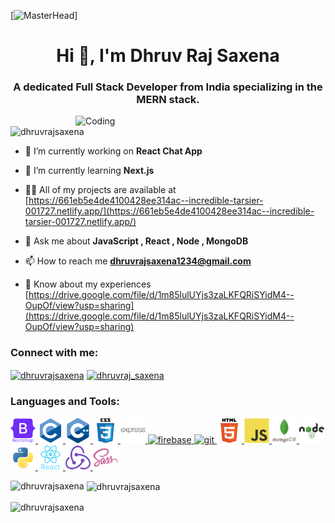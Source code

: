 [![MasterHead](https://i.pinimg.com/originals/91/4c/0e/914c0efb29d670b9b1ec182d9f25dbc7.jpg)]

<h1 align="center">Hi 👋, I'm Dhruv Raj Saxena</h1>
<h3 align="center">A dedicated Full Stack Developer from India specializing in the MERN stack.</h3>
<img align="right" alt="Coding" width="400" src="https://i.pinimg.com/564x/b5/ee/b1/b5eeb12c6fcd34fef00a42cf5d833e44.jpg">

<p align="left"> <img src="https://komarev.com/ghpvc/?username=dhruvrajsaxena&label=Profile%20views&color=0e75b6&style=flat" alt="dhruvrajsaxena" /> </p>

- 🔭 I’m currently working on **React Chat App**

- 🌱 I’m currently learning **Next.js**

- 👨‍💻 All of my projects are available at [https://661eb5e4de4100428ee314ac--incredible-tarsier-001727.netlify.app/](https://661eb5e4de4100428ee314ac--incredible-tarsier-001727.netlify.app/)

- 💬 Ask me about **JavaScript , React , Node , MongoDB**

- 📫 How to reach me **dhruvrajsaxena1234@gmail.com**

- 📄 Know about my experiences [https://drive.google.com/file/d/1m85lulUYjs3zaLKFQRiSYidM4--OupOf/view?usp=sharing](https://drive.google.com/file/d/1m85lulUYjs3zaLKFQRiSYidM4--OupOf/view?usp=sharing)

<h3 align="left">Connect with me:</h3>
<p align="left">
<a href="https://linkedin.com/in/dhruvrajsaxena" target="blank"><img align="center" src="https://raw.githubusercontent.com/rahuldkjain/github-profile-readme-generator/master/src/images/icons/Social/linked-in-alt.svg" alt="dhruvrajsaxena" height="30" width="40" /></a>
<a href="https://instagram.com/dhruvraj_saxena" target="blank"><img align="center" src="https://raw.githubusercontent.com/rahuldkjain/github-profile-readme-generator/master/src/images/icons/Social/instagram.svg" alt="dhruvraj_saxena" height="30" width="40" /></a>
</p>

<h3 align="left">Languages and Tools:</h3>
<p align="left"> <a href="https://getbootstrap.com" target="_blank" rel="noreferrer"> <img src="https://raw.githubusercontent.com/devicons/devicon/master/icons/bootstrap/bootstrap-plain-wordmark.svg" alt="bootstrap" width="40" height="40"/> </a> <a href="https://www.cprogramming.com/" target="_blank" rel="noreferrer"> <img src="https://raw.githubusercontent.com/devicons/devicon/master/icons/c/c-original.svg" alt="c" width="40" height="40"/> </a> <a href="https://www.w3schools.com/cpp/" target="_blank" rel="noreferrer"> <img src="https://raw.githubusercontent.com/devicons/devicon/master/icons/cplusplus/cplusplus-original.svg" alt="cplusplus" width="40" height="40"/> </a> <a href="https://www.w3schools.com/css/" target="_blank" rel="noreferrer"> <img src="https://raw.githubusercontent.com/devicons/devicon/master/icons/css3/css3-original-wordmark.svg" alt="css3" width="40" height="40"/> </a> <a href="https://expressjs.com" target="_blank" rel="noreferrer"> <img src="https://raw.githubusercontent.com/devicons/devicon/master/icons/express/express-original-wordmark.svg" alt="express" width="40" height="40"/> </a> <a href="https://firebase.google.com/" target="_blank" rel="noreferrer"> <img src="https://www.vectorlogo.zone/logos/firebase/firebase-icon.svg" alt="firebase" width="40" height="40"/> </a> <a href="https://git-scm.com/" target="_blank" rel="noreferrer"> <img src="https://www.vectorlogo.zone/logos/git-scm/git-scm-icon.svg" alt="git" width="40" height="40"/> </a> <a href="https://www.w3.org/html/" target="_blank" rel="noreferrer"> <img src="https://raw.githubusercontent.com/devicons/devicon/master/icons/html5/html5-original-wordmark.svg" alt="html5" width="40" height="40"/> </a> <a href="https://developer.mozilla.org/en-US/docs/Web/JavaScript" target="_blank" rel="noreferrer"> <img src="https://raw.githubusercontent.com/devicons/devicon/master/icons/javascript/javascript-original.svg" alt="javascript" width="40" height="40"/> </a> <a href="https://www.mongodb.com/" target="_blank" rel="noreferrer"> <img src="https://raw.githubusercontent.com/devicons/devicon/master/icons/mongodb/mongodb-original-wordmark.svg" alt="mongodb" width="40" height="40"/> </a> <a href="https://nodejs.org" target="_blank" rel="noreferrer"> <img src="https://raw.githubusercontent.com/devicons/devicon/master/icons/nodejs/nodejs-original-wordmark.svg" alt="nodejs" width="40" height="40"/> </a> <a href="https://www.python.org" target="_blank" rel="noreferrer"> <img src="https://raw.githubusercontent.com/devicons/devicon/master/icons/python/python-original.svg" alt="python" width="40" height="40"/> </a> <a href="https://reactjs.org/" target="_blank" rel="noreferrer"> <img src="https://raw.githubusercontent.com/devicons/devicon/master/icons/react/react-original-wordmark.svg" alt="react" width="40" height="40"/> </a> <a href="https://redux.js.org" target="_blank" rel="noreferrer"> <img src="https://raw.githubusercontent.com/devicons/devicon/master/icons/redux/redux-original.svg" alt="redux" width="40" height="40"/> </a> <a href="https://sass-lang.com" target="_blank" rel="noreferrer"> <img src="https://raw.githubusercontent.com/devicons/devicon/master/icons/sass/sass-original.svg" alt="sass" width="40" height="40"/> </a> </p>

<p><img align="left" src="https://github-readme-stats.vercel.app/api/top-langs?username=dhruvrajsaxena&show_icons=true&locale=en&layout=compact" alt="dhruvrajsaxena" /></p>

<p>&nbsp;<img align="center" src="https://github-readme-stats.vercel.app/api?username=dhruvrajsaxena&show_icons=true&locale=en" alt="dhruvrajsaxena" /></p>

<p><img align="center" src="https://github-readme-streak-stats.herokuapp.com/?user=dhruvrajsaxena&" alt="dhruvrajsaxena" /></p>

